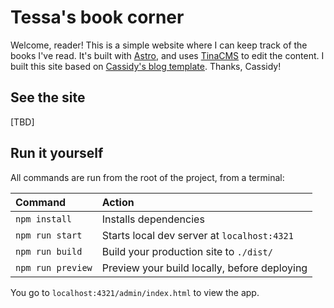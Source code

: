# Tessa's book corner

Welcome, reader! This is a simple website where I can keep track of the books I've read. 
It's built with [Astro](https://astro.build), and uses [TinaCMS](https://tina.io) to edit the content. I built this site based on [Cassidy's blog template](https://github.com/cassidoo/blahg). Thanks, Cassidy!

## See the site

[TBD]

## Run it yourself

All commands are run from the root of the project, from a terminal:

| Command                          | Action                                                        |
|:---------------------------------| :------------------------------------------------------------ |
| `npm install`                    | Installs dependencies                                         |
| `npm run start`                  | Starts local dev server at `localhost:4321`                   |
| `npm run build`                  | Build your production site to `./dist/`                       |
| `npm run preview`                | Preview your build locally, before deploying                  |

You go to `localhost:4321/admin/index.html` to view the app.
